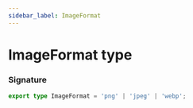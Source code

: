 ```yaml
---
sidebar_label: ImageFormat
---
```


# ImageFormat type

### Signature

```typescript
export type ImageFormat = 'png' | 'jpeg' | 'webp';
```
